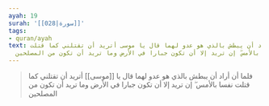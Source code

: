```yaml
---
ayah: 19
surah: '[[028|سورة]]'
tags:
- quran/ayah
text: فلما أن أراد أن يبطش بالذي هو عدو لهما قال يا موسى أتريد أن تقتلني كما قتلت
  نفسا بالأمس ۖ إن تريد إلا أن تكون جبارا في الأرض وما تريد أن تكون من المصلحين
---
```

> فلما أن أراد أن يبطش بالذي هو عدو لهما قال يا [[موسى]] أتريد أن تقتلني كما قتلت نفسا بالأمس ۖ إن تريد إلا أن تكون جبارا في الأرض وما تريد أن تكون من المصلحين

